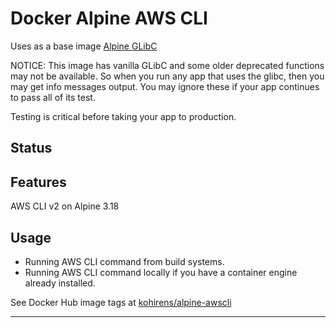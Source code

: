 # Docker Alpine AWS CLI

Uses as a base image [Alpine GLibC](https://github.com/kohirens/docker-alpine-glibc)

NOTICE: This image has vanilla GLibC and some older deprecated functions may not
be available. So when you run any app that uses the glibc, then you may
get info messages output. You may ignore these if your app continues to pass
all of its test.

Testing is critical before taking your app to production.

## Status



## Features

AWS CLI v2 on Alpine 3.18

## Usage

* Running AWS CLI command from build systems.
* Running AWS CLI command locally if you have a container engine already
  installed.


See Docker Hub image tags at [kohirens/alpine-awscli]

---

[kohirens/alpine-awscli]: https://hub.docker.com/repository/docker/kohirens/alpine-awscli
